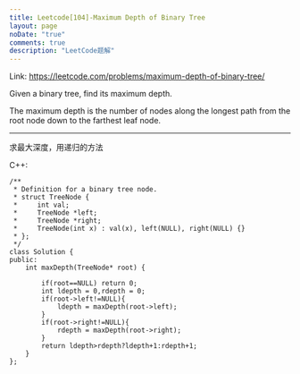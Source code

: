 ```yaml
---
title: Leetcode[104]-Maximum Depth of Binary Tree
layout: page
noDate: "true"
comments: true
description: "LeetCode题解" 
---
```

<article class="post post-type-normal" itemscope="" itemtype="http://schema.org/Article" style="opacity: 1; transform: translateY(0px);">

Link: https://leetcode.com/problems/maximum-depth-of-binary-tree/

Given a binary tree, find its maximum depth.

The maximum depth is the number of nodes along the longest path from the root node down to the farthest leaf node.


--------

求最大深度，用递归的方法

C++:

```
/**
 * Definition for a binary tree node.
 * struct TreeNode {
 *     int val;
 *     TreeNode *left;
 *     TreeNode *right;
 *     TreeNode(int x) : val(x), left(NULL), right(NULL) {}
 * };
 */
class Solution {
public:
    int maxDepth(TreeNode* root) {
        
        if(root==NULL) return 0;
        int ldepth = 0,rdepth = 0;
        if(root->left!=NULL){
            ldepth = maxDepth(root->left);
        }
        if(root->right!=NULL){
            rdepth = maxDepth(root->right);
        }
        return ldepth>rdepth?ldepth+1:rdepth+1;   
    }
};
```


</article>
